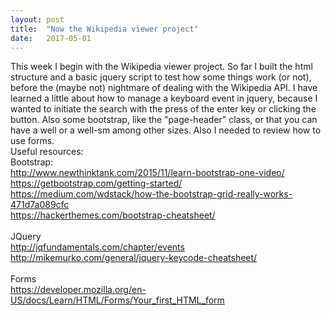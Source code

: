 ```yaml
---
layout: post
title:  "Now the Wikipedia viewer project"
date:   2017-05-01
---
```


This week I begin with the Wikipedia viewer project. So far I built the html structure and a basic jquery script to test how some things work (or not), before the (maybe not) nightmare of dealing with the Wikipedia API.
I have learned a little about how to manage a keyboard event in jquery, because I wanted to initiate the search with the press of the enter key or clicking the button.
Also some bootstrap, like the "page-header" class, or that you can have a well or a well-sm among other sizes.
Also I needed to review how to use forms.
<br/>
Useful resources:
<br/>
Bootstrap:<br/>
http://www.newthinktank.com/2015/11/learn-bootstrap-one-video/ <br/>
https://getbootstrap.com/getting-started/ <br/>
https://medium.com/wdstack/how-the-bootstrap-grid-really-works-471d7a089cfc <br/>
https://hackerthemes.com/bootstrap-cheatsheet/ <br/>
<br/>
JQuery<br/>
http://jqfundamentals.com/chapter/events <br/>
http://mikemurko.com/general/jquery-keycode-cheatsheet/ <br/>
<br/>
Forms<br/>
https://developer.mozilla.org/en-US/docs/Learn/HTML/Forms/Your_first_HTML_form
